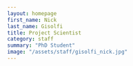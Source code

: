 ```yaml
---
layout: homepage
first_name: Nick
last_name: Gisolfi
title: Project Scientist
category: staff
summary: "PhD Student"
image: "/assets/staff/gisolfi_nick.jpg"
---
```


